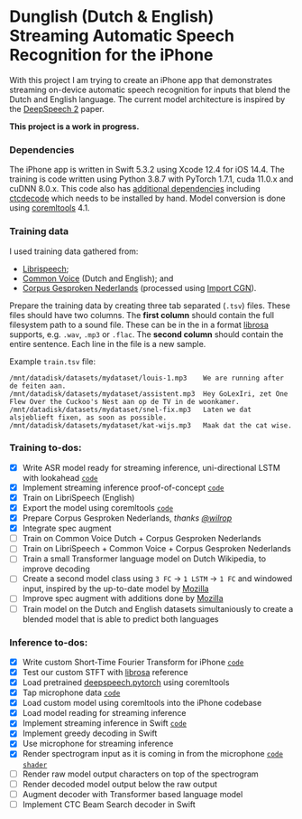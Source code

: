 # Dunglish (Dutch & English) Streaming Automatic Speech Recognition for the iPhone

With this project I am trying to create an iPhone app that demonstrates streaming on-device automatic speech recognition for inputs that blend the Dutch and English language. 
The current model architecture is inspired by the [DeepSpeech 2](https://arxiv.org/abs/1512.02595) paper. 

**This project is a work in progress.**

### Dependencies

The iPhone app is written in Swift 5.3.2 using Xcode 12.4 for iOS 14.4.
The training is code written using Python 3.8.7 with PyTorch 1.7.1, cuda 11.0.x and cuDNN 8.0.x.
This code also has [additional dependencies](Train/requirements.txt) including [ctcdecode](https://github.com/parlance/ctcdecode) which needs to be installed by hand.
Model conversion is done using [coremltools](https://github.com/apple/coremltools) 4.1.

### Training data
I used training data  gathered from:
 - [Librispeech](http://www.openslr.org/12/); 
 - [Common Voice](https://commonvoice.mozilla.org/) (Dutch and English); and
 - [Corpus Gesproken Nederlands](https://taalmaterialen.ivdnt.org/download/tstc-corpus-gesproken-nederlands/) (processed using [Import CGN](https://github.com/wilrop/Import-CGN)).

Prepare the training data by creating three tab separated (`.tsv`) files.
These files should have two columns. The **first column** should contain the full filesystem path to a sound file.
These can be in the in a format [librosa](https://librosa.org/) supports, e.g. `.wav`, `.mp3` or `.flac`.
The **second column** should contain the entire sentence. Each line in the file is a new sample.

Example `train.tsv` file:
```
/mnt/datadisk/datasets/mydataset/louis-1.mp3	We are running after de feiten aan.
/mnt/datadisk/datasets/mydataset/assistent.mp3	Hey GoLexIri, zet One Flew Over the Cuckoo's Nest aan op de TV in de woonkamer.
/mnt/datadisk/datasets/mydataset/snel-fix.mp3	Laten we dat alsjeblieft fixen, as soon as possible.
/mnt/datadisk/datasets/mydataset/kat-wijs.mp3	Maak dat the cat wise.
```

### Training to-dos: 
- [x] Write ASR model ready for streaming inference, uni-directional LSTM with lookahead  [`code`](Train/cnn_rnn_lookahead_acoustic_model.py)
- [x] Implement streaming inference proof-of-concept [`code`](Train/streaming_inference.py)
- [x] Train on LibriSpeech (English)
- [x] Export the model using coremltools [`code`](Train/coreml.py)
- [x] Prepare Corpus Gesproken Nederlands, _thanks [@wilrop](https://github.com/wilrop/Import-CGN)_  
- [x] Integrate spec augment
- [ ] Train on Common Voice Dutch + Corpus Gesproken Nederlands
- [ ] Train on LibriSpeech + Common Voice + Corpus Gesproken Nederlands
- [ ] Train a small Transformer language model on Dutch Wikipedia, to improve decoding
- [ ] Create a second model class using `3 FC` → `1 LSTM` → `1 FC` and windowed input, inspired by the up-to-date model by [Mozilla](https://github.com/mozilla/DeepSpeech)
- [ ] Improve spec augment with additions done by [Mozilla](https://github.com/mozilla/DeepSpeech)
- [ ] Train model on the Dutch and English datasets simultaniously to create a blended model that is able to predict both languages

### Inference to-dos:
- [x] Write custom Short-Time Fourier Transform for iPhone [`code`](Source/Numeric/Vector+STFT.swift)
- [x] Test our custom STFT with [librosa](https://librosa.org/) reference
- [x] Load pretrained [deepspeech.pytorch](https://github.com/SeanNaren/deepspeech.pytorch) using coremltools
- [x] Tap microphone data [`code`](Source/Audio/MicrophoneSpectrogramSource.swift)
- [x] Load custom model using coremltools into the iPhone codebase
- [x] Load model reading for streaming inference
- [x] Implement streaming inference in Swift [`code`](Source/Model/ASR.swift)
- [x] Implement greedy decoding in Swift
- [x] Use microphone for streaming inference
- [x] Render spectrogram input as it is coming in from the microphone [`code`](Source/SpectrogramRenderer/SpectrogramRenderer.swift) [`shader`](Source/SpectrogramRenderer/Shaders.metal)
- [ ] Render raw model output characters on top of the spectrogram
- [ ] Render decoded model output below the raw output
- [ ] Augment decoder with Transformer based language model
- [ ] Implement CTC Beam Search decoder in Swift
